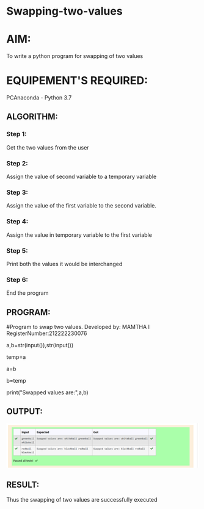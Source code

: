 # Swapping-two-values
# AIM:
To write a python program for swapping of two values
# EQUIPEMENT'S REQUIRED: 
PCAnaconda - Python 3.7
## ALGORITHM: 
### Step 1:
Get the two values from the user
### Step 2: 
Assign the value of second variable to a temporary variable 
### Step 3: 
Assign the value of the first variable to the second variable.
### Step 4:  
Assign the value in temporary variable to the first variable
### Step 5: 
Print both the values it would be interchanged
### Step 6: 
End the program
## PROGRAM:
#Program to swap two values.
Developed by: MAMTHA I
RegisterNumber:212222230076

a,b=str(input()),str(input())

temp=a

a=b

b=temp

print("Swapped values are:",a,b)
## OUTPUT:
![model](out.png)
## RESULT: 
Thus the swapping of two values are successfully executed



